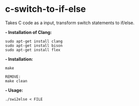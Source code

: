 # c-switch-to-if-else
Takes C code as a input, transform switch statements to if/else.

**- Installation of Clang:**
    
    sudo apt-get install clang
    sudo apt-get install bison
    sudo apt-get install flex
    
**- Installation:**

    make
    
    REMOVE:
    make clean
    
**- Usage:**

    ./swi2else < FILE
